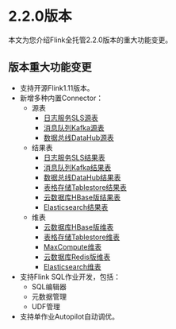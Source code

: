 # 2.2.0版本

本文为您介绍Flink全托管2.2.0版本的重大功能变更。

## 版本重大功能变更

-   支持开源Flink1.11版本。
-   新增多种内置Connector：
    -   源表
        -   [日志服务SLS源表](/cn.zh-CN/Flink全托管/作业开发/DDL语句/创建数据源表/日志服务SLS源表.md)
        -   [消息队列Kafka源表](/cn.zh-CN/Flink全托管/作业开发/DDL语句/创建数据源表/消息队列Kafka源表.md)
        -   [数据总线DataHub源表](/cn.zh-CN/Flink全托管/作业开发/DDL语句/创建数据源表/数据总线DataHub源表.md)
    -   结果表
        -   [日志服务SLS结果表](/cn.zh-CN/Flink全托管/作业开发/DDL语句/创建数据结果表/日志服务SLS结果表.md)
        -   [消息队列Kafka结果表](/cn.zh-CN/Flink全托管/作业开发/DDL语句/创建数据结果表/消息队列Kafka结果表.md)
        -   [数据总线DataHub结果表](/cn.zh-CN/Flink全托管/作业开发/DDL语句/创建数据结果表/数据总线DataHub结果表.md)
        -   [表格存储Tablestore结果表](/cn.zh-CN/Flink全托管/作业开发/DDL语句/创建数据结果表/表格存储Tablestore结果表.md)
        -   [云数据库HBase版结果表](/cn.zh-CN/Flink全托管/作业开发/DDL语句/创建数据结果表/云数据库HBase版结果表.md)
        -   [Elasticsearch结果表](/cn.zh-CN/Flink全托管/作业开发/DDL语句/创建数据结果表/Elasticsearch结果表.md)
    -   维表
        -   [云数据库HBase版维表](/cn.zh-CN/Flink全托管/作业开发/DDL语句/创建数据维表/云数据库HBase版维表.md)
        -   [表格存储Tablestore维表](/cn.zh-CN/Flink全托管/作业开发/DDL语句/创建数据维表/表格存储Tablestore维表.md)
        -   [MaxCompute维表](/cn.zh-CN/Flink全托管/作业开发/DDL语句/创建数据维表/MaxCompute维表.md)
        -   [云数据库Redis版维表](/cn.zh-CN/Flink全托管/作业开发/DDL语句/创建数据维表/云数据库Redis版维表.md)
        -   [Elasticsearch维表](/cn.zh-CN/Flink全托管/作业开发/DDL语句/创建数据维表/Elasticsearch维表.md)
-   支持Flink SQL作业开发，包括：
    -   SQL编辑器
    -   元数据管理
    -   UDF管理
-   支持单作业Autopilot自动调优。

